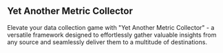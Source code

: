 ## Yet Another Metric Collector 

Elevate your data collection game with "Yet Another Metric Collector" - a versatile framework designed to effortlessly gather valuable insights from any source and seamlessly deliver them to a multitude of destinations.
